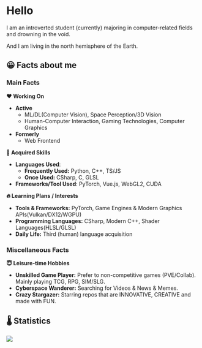 #  Hello
I am an introverted student (currently) majoring in computer-related fields and drowning in the void.

And I am living in the north hemisphere of the Earth.

## 😀 Facts about me
### Main Facts
**❤ Working On**
- **Active**
  - ML/DL(Computer Vision), Space Perception/3D Vision
  - Human-Computer Interaction, Gaming Technologies, Computer Graphics
- **Formerly**
  - Web Frontend

**🌟 Acquired Skills**

- **Languages Used**:
  - **Frequently Used:** Python, C++, TS/JS
  - **Once Used:** CSharp, C, GLSL
- **Frameworks/Tool Used**: PyTorch, Vue.js, WebGL2, CUDA

**🔥 Learning Plans / Interests**

- **Tools & Frameworks:** PyTorch, Game Engines & Modern Graphics APIs(Vulkan/DX12/WGPU)
- **Programming Languages:** CSharp, Modern C++, Shader Languages(HLSL/GLSL)
- **Daily Life:** Third (human) language acquisition

### Miscellaneous Facts

**😇 Leisure-time Hobbies**
- **Unskilled Game Player:** Prefer to non-competitive games (PVE/Collab). Mainly playing TCG, RPG, SIM/SLG. 
- **Cyberspace Wanderer:** Searching for Videos & News & Memes.
- **Crazy Stargazer:** Starring repos that are INNOVATIVE, CREATIVE and made with FUN.

## 🌡 Statistics<br/>
![](https://github-readme-stats.vercel.app/api/top-langs/?username=aeroraven&line_height=21&theme=vue&layout=compact&langs_count=16)




